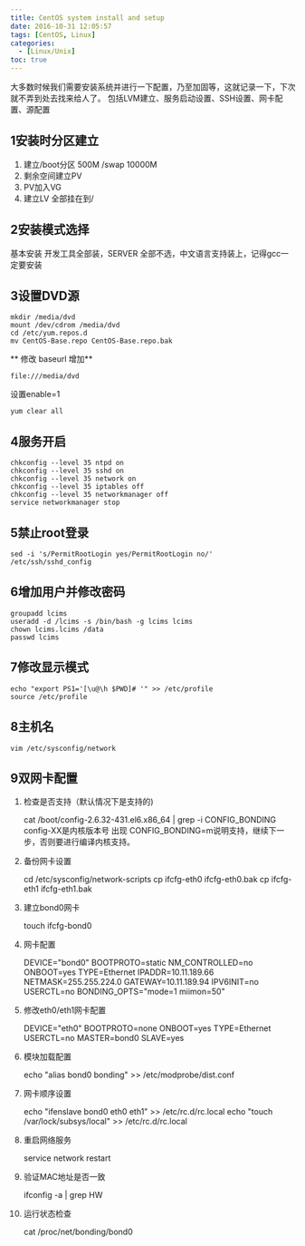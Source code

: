 ```yaml
---
title: CentOS system install and setup
date: 2016-10-31 12:05:57
tags: [CentOS, Linux]
categories: 
  - [Linux/Unix]
toc: true
---
```

大多数时候我们需要安装系统并进行一下配置，乃至加固等，这就记录一下，下次就不弄到处去找来给人了。
包括LVM建立、服务启动设置、SSH设置、网卡配置、源配置
<!--more-->
## 1安装时分区建立
1. 建立/boot分区 500M /swap 10000M
2. 剩余空间建立PV
3. PV加入VG
4. 建立LV 全部挂在到/
## 2安装模式选择
基本安装 开发工具全部装，SERVER 全部不选，中文语言支持装上，记得gcc一定要安装
## 3设置DVD源
	mkdir /media/dvd
	mount /dev/cdrom /media/dvd
	cd /etc/yum.repos.d
	mv CentOS-Base.repo CentOS-Base.repo.bak
** 修改 baseurl 增加**

	file:///media/dvd
设置enable=1

	yum clear all
## 4服务开启
	chkconfig --level 35 ntpd on
	chkconfig --level 35 sshd on
	chkconfig --level 35 network on
	chkconfig --level 35 iptables off
	chkconfig --level 35 networkmanager off
	service networkmanager stop
## 5禁止root登录
	sed -i 's/PermitRootLogin yes/PermitRootLogin no/' /etc/ssh/sshd_config
## 6增加用户并修改密码
	groupadd lcims
	useradd -d /lcims -s /bin/bash -g lcims lcims
	chown lcims.lcims /data
	passwd lcims
## 7修改显示模式
	echo "export PS1='[\u@\h $PWD]# '" >> /etc/profile
	source /etc/profile
## 8主机名
	vim /etc/sysconfig/network
## 9双网卡配置

1. 检查是否支持（默认情况下是支持的)

	cat /boot/config-2.6.32-431.el6.x86_64 | grep -i CONFIG_BONDING
config-XX是内核版本号 出现 CONFIG_BONDING=m说明支持，继续下一步，否则要进行编译内核支持。
2. 备份网卡设置

	cd /etc/sysconfig/network-scripts
	cp ifcfg-eth0 ifcfg-eth0.bak
	cp ifcfg-eth1 ifcfg-eth1.bak
3. 建立bond0网卡

	touch ifcfg-bond0
4.  网卡配置

	DEVICE="bond0"
	BOOTPROTO=static
	NM_CONTROLLED=no
	ONBOOT=yes
	TYPE=Ethernet
	IPADDR=10.11.189.66
	NETMASK=255.255.224.0
	GATEWAY=10.11.189.94
	IPV6INIT=no
	USERCTL=no
	BONDING_OPTS="mode=1 miimon=50"
5.  修改eth0/eth1网卡配置

	DEVICE="eth0"
	BOOTPROTO=none
	ONBOOT=yes
	TYPE=Ethernet
	USERCTL=no
	MASTER=bond0
	SLAVE=yes

6.  模块加载配置

	echo "alias bond0 bonding" >> /etc/modprobe/dist.conf
7.  网卡顺序设置

	echo "ifenslave bond0 eth0 eth1" >> /etc/rc.d/rc.local
	echo "touch /var/lock/subsys/local" >> /etc/rc.d/rc.local
8. 重启网络服务

	service network restart
9. 验证MAC地址是否一致

	ifconfig -a | grep HW
10. 运行状态检查

	cat /proc/net/bonding/bond0
